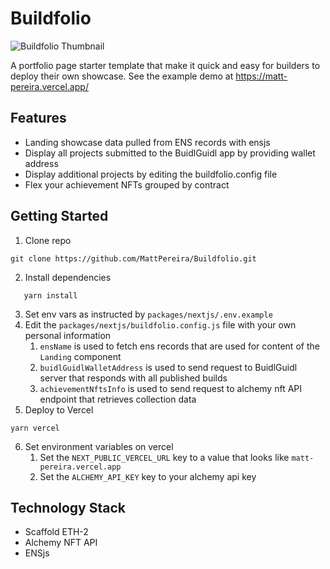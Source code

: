 # Buildfolio

![Buildfolio Thumbnail](https://matt-pereira.vercel.app/readme/showcase.png)

A portfolio page starter template that make it quick and easy for builders to deploy their own showcase. See the example demo at https://matt-pereira.vercel.app/

## Features

- Landing showcase data pulled from ENS records with ensjs
- Display all projects submitted to the BuidlGuidl app by providing wallet address
- Display additional projects by editing the buildfolio.config file
- Flex your achievement NFTs grouped by contract

## Getting Started

1. Clone repo

```
git clone https://github.com/MattPereira/Buildfolio.git
```

2. Install dependencies

```
   yarn install
```

3. Set env vars as instructed by `packages/nextjs/.env.example`
4. Edit the `packages/nextjs/buildfolio.config.js` file with your own personal information
   1. `ensName` is used to fetch ens records that are used for content of the `Landing` component
   2. `buidlGuidlWalletAddress` is used to send request to BuidlGuidl server that responds with all published builds
   3. `achievementNftsInfo` is used to send request to alchemy nft API endpoint that retrieves collection data
5. Deploy to Vercel

```
yarn vercel
```

6. Set environment variables on vercel
   1. Set the `NEXT_PUBLIC_VERCEL_URL` key to a value that looks like `matt-pereira.vercel.app`
   2. Set the `ALCHEMY_API_KEY` key to your alchemy api key

## Technology Stack

- Scaffold ETH-2
- Alchemy NFT API
- ENSjs
